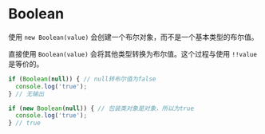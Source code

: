 # Boolean
使用 `new Boolean(value)` 会创建一个布尔对象，而不是一个基本类型的布尔值。

直接使用 `Boolean(value)` 会将其他类型转换为布尔值。这个过程与使用 `!!value` 是等价的。

```js
if (Boolean(null)) { // null转布尔值为false
  console.log('true');
} // 无输出

if (new Boolean(null)) { // 包装类对象是对象，所以为true
  console.log('true');
} // true
```

